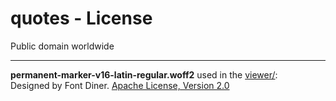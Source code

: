 # quotes - License

Public domain worldwide

---

**permanent-marker-v16-latin-regular.woff2** used in the [viewer/](./viewer/):  
Designed by Font Diner. [Apache License, Version 2.0](http://www.apache.org/licenses/LICENSE-2.0)
